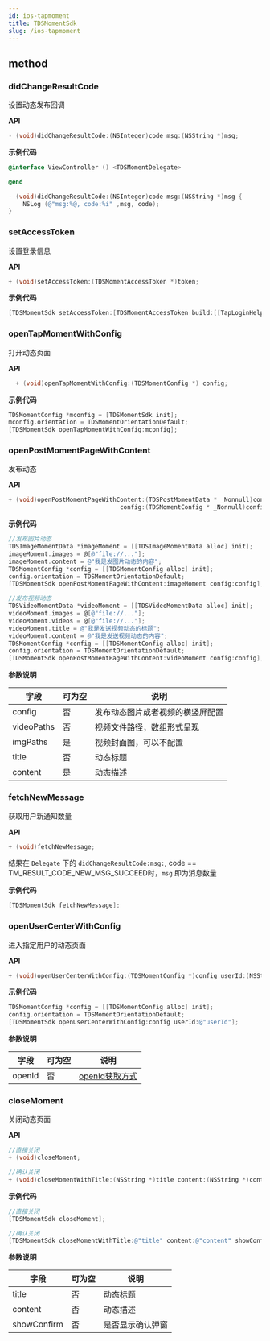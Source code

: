 ```yaml
---
id: ios-tapmoment
title: TDSMomentSdk
slug: /ios-tapmoment
---
```

## method


### didChangeResultCode

设置动态发布回调  

**API**  

```objectivec
- (void)didChangeResultCode:(NSInteger)code msg:(NSString *)msg;
```

**示例代码**

```objectivec
@interface ViewController () <TDSMomentDelegate>

@end

- (void)didChangeResultCode:(NSInteger)code msg:(NSString *)msg {
    NSLog (@"msg:%@, code:%i" ,msg, code);
}
```

### setAccessToken

设置登录信息

**API**  

```objectivec
+ (void)setAccessToken:(TDSMomentAccessToken *)token;
```

**示例代码**

```objectivec
[TDSMomentSdk setAccessToken:[TDSMomentAccessToken build:[[TapLoginHelper currentAccessToken]toJsonString]]];
```

### openTapMomentWithConfig

打开动态页面

**API**  

```objectivec
  + (void)openTapMomentWithConfig:(TDSMomentConfig *) config;
```

**示例代码**

```objectivec
TDSMomentConfig *mconfig = [TDSMomentSdk init];
mconfig.orientation = TDSMomentOrientationDefault;
[TDSMomentSdk openTapMomentWithConfig:mconfig];
```

### openPostMomentPageWithContent

发布动态

**API**  

```objectivec
+ (void)openPostMomentPageWithContent:(TDSPostMomentData * _Nonnull)content
                               config:(TDSMomentConfig * _Nonnull)config;
```

**示例代码**

```objectivec
//发布图片动态
TDSImageMomentData *imageMoment = [[TDSImageMomentData alloc] init];
imageMoment.images = @[@"file://..."];
imageMoment.content = @"我是发图片动态的内容";
TDSMomentConfig *config = [[TDSMomentConfig alloc] init];
config.orientation = TDSMomentOrientationDefault;
[TDSMomentSdk openPostMomentPageWithContent:imageMoment config:config];

//发布视频动态
TDSVideoMomentData *videoMoment = [[TDSVideoMomentData alloc] init];
videoMoment.images = @[@"file://..."];
videoMoment.videos = @[@"file://..."];
videoMoment.title = @"我是发送视频动态的标题";
videoMoment.content = @"我是发送视频动态的内容";
TDSMomentConfig *config = [[TDSMomentConfig alloc] init];
config.orientation = TDSMomentOrientationDefault;
[TDSMomentSdk openPostMomentPageWithContent:videoMoment config:config];
```

**参数说明**

| 字段         | 可为空 | 说明               |
| ---------- | --- | ---------------- |
| config     | 否   | 发布动态图片或者视频的横竖屏配置 |
| videoPaths | 否   | 视频文件路径，数组形式呈现    |
| imgPaths   | 是   | 视频封面图，可以不配置      |
| title      | 否   | 动态标题             |
| content    | 是   | 动态描述             |

### fetchNewMessage

获取用户新通知数量   

**API**  

```objectivec
+ (void)fetchNewMessage;
```

  结果在 `Delegate` 下的 `didChangeResultCode:msg:`, code == TM_RESULT_CODE_NEW_MSG_SUCCEED时，`msg` 即为消息数量

**示例代码**

```objectivec
[TDSMomentSdk fetchNewMessage];
```

### openUserCenterWithConfig

进入指定用户的动态页面

**API**  

```objectivec
+ (void)openUserCenterWithConfig:(TDSMomentConfig *)config userId:(NSString *)userId;
```

**示例代码**

```objectivec
TDSMomentConfig *config = [[TDSMomentConfig alloc] init];
config.orientation = TDSMomentOrientationDefault;
[TDSMomentSdk openUserCenterWithConfig:config userId:@"userId"];
```

**参数说明**

| 字段     | 可为空 | 说明                                                   |
| ------ | --- | ---------------------------------------------------- |
| openId | 否   | [openId获取方式](./api/ios-tapdb.md/#tap登录后openid获取方式) |

### closeMoment

关闭动态页面

**API**  

```objectivec
//直接关闭
+ (void)closeMoment;

//确认关闭
+ (void)closeMomentWithTitle:(NSString *)title content:(NSString *)content showConfirm:(BOOL)showConfirm;
```

**示例代码**

```objectivec
//直接关闭
[TDSMomentSdk closeMoment];

//确认关闭
[TDSMomentSdk closeMomentWithTitle:@"title" content:@"content" showConfirm:true];
```

**参数说明**

| 字段          | 可为空 | 说明       |
| ----------- | --- | -------- |
| title       | 否   | 动态标题     |
| content     | 否   | 动态描述     |
| showConfirm | 否   | 是否显示确认弹窗 |
